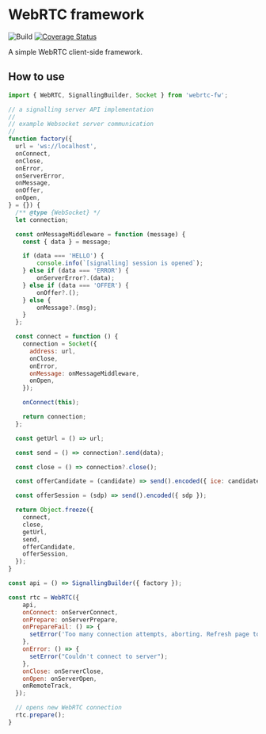 # WebRTC framework

![Build](https://github.com/sergystepanov/webrtc-fw/workflows/build/badge.svg) [![Coverage Status](https://coveralls.io/repos/github/sergystepanov/webrtc-fw/badge.svg?branch=master)](https://coveralls.io/github/sergystepanov/webrtc-fw?branch=master)

A simple WebRTC client-side framework.

## How to use

```javascript
import { WebRTC, SignallingBuilder, Socket } from 'webrtc-fw';

// a signalling server API implementation
//
// example Websocket server communication
//
function factory({
  url = 'ws://localhost',
  onConnect,
  onClose,
  onError,
  onServerError,
  onMessage,
  onOffer,
  onOpen,
} = {}) {
  /** @type {WebSocket} */
  let connection;

  const onMessageMiddleware = function (message) {
    const { data } = message;

    if (data === 'HELLO') {
        console.info(`[signalling] session is opened`);
    } else if (data === 'ERROR') {
        onServerError?.(data);
    } else if (data === 'OFFER') {
        onOffer?.();
    } else {
        onMessage?.(msg);
    }
  };

  const connect = function () {
    connection = Socket({
      address: url,
      onClose,
      onError,
      onMessage: onMessageMiddleware,
      onOpen,
    });

    onConnect(this);

    return connection;
  };

  const getUrl = () => url;

  const send = () => connection?.send(data);

  const close = () => connection?.close();

  const offerCandidate = (candidate) => send().encoded({ ice: candidate });

  const offerSession = (sdp) => send().encoded({ sdp });

  return Object.freeze({
    connect,
    close,
    getUrl,
    send,
    offerCandidate,
    offerSession,
  });
}

const api = () => SignallingBuilder({ factory });

const rtc = WebRTC({
    api,
    onConnect: onServerConnect,
    onPrepare: onServerPrepare,
    onPrepareFail: () => {
      setError('Too many connection attempts, aborting. Refresh page to try again');
    },
    onError: () => {
      setError("Couldn't connect to server");
    },
    onClose: onServerClose,
    onOpen: onServerOpen,
    onRemoteTrack,
  });

  // opens new WebRTC connection
  rtc.prepare();
}
```
